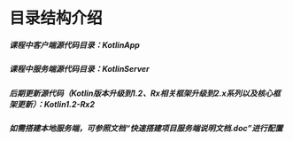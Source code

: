 # 目录结构介绍
##### 课程中客户端源代码目录：*KotlinApp*
##### 课程中服务端源代码目录：*KotlinServer*
##### 后期更新源代码（Kotlin版本升级到1.2、Rx相关框架升级到2.x系列以及核心框架更新）：*Kotlin1.2-Rx2*
##### 如需搭建本地服务端，可参照文档“快速搭建项目服务端说明文档.doc”进行配置